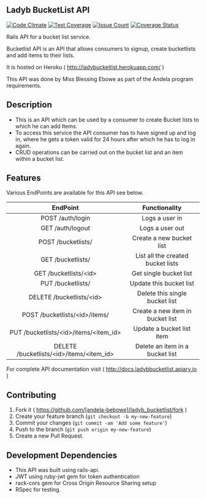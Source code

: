 ## Ladyb BucketList API
[![Code Climate](https://codeclimate.com/github/andela-bebowe/ladyb_bucketlist/badges/gpa.svg)](https://codeclimate.com/github/andela-bebowe/ladyb_bucketlist)
[![Test Coverage](https://codeclimate.com/github/andela-bebowe/ladyb_bucketlist/badges/coverage.svg)](https://codeclimate.com/github/andela-bebowe/ladyb_bucketlist/coverage)
[![Issue Count](https://codeclimate.com/github/andela-bebowe/ladyb_bucketlist/badges/issue_count.svg)](https://codeclimate.com/github/andela-bebowe/ladyb_bucketlist)
[![Coverage Status](https://coveralls.io/repos/andela-bebowe/ladyb_bucketlist/badge.svg?branch=master&service=github)](https://coveralls.io/github/andela-bebowe/ladyb_bucketlist?branch=master)

Rails API for a bucket list service.

Bucketlist API is an API that allows consumers to signup, create bucketlists and add items to their lists.

It is hosted on Heroku ( http://ladybucketlist.herokuapp.com/ )

This API was done by Miss Blessing Ebowe as part of the Andela program requirements.

## Description

* This is an API which can be used by a consumer to create Bucket lists to which he can add Items.
* To access this service the API consumer has to have signed up and log in, where he gets a token valid for 24 hours after which he has to log in again.
* CRUD operations can be carried out on the bucket list and an item within a bucket list.

## Features

Various EndPoints are available for this API see below.

|                       EndPoint                       |           Functionality           |
|:----------------------------------------------------:|:---------------------------------:|
|                   POST /auth/login                   |           Logs a user in          |
|                   GET /auth/logout                   |          Logs a user out          |
|                  POST /bucketlists/                  |      Create a new bucket list     |
|                   GET /bucketlists/                  | List all the created bucket lists |
|              GET /bucketlists/&lt;id&gt;             |       Get single bucket list      |
|                   PUT /bucketlists/                  |      Update this bucket list      |
|            DELETE /bucketlists/&lt;id&gt;            |   Delete this single bucket list  |
|          POST /bucketlists/&lt;id&gt;/items/         |  Create a new item in bucket list |
|   PUT /bucketlists/&lt;id&gt;/items/&lt;item_id&gt;  |     Update a bucket list item     |
| DELETE /bucketlists/&lt;id&gt;/items/&lt;item_id&gt; |  Delete an item in a bucket list  |

For complete API documentation visit ( http://docs.ladybbucketlist.apiary.io )

## Contributing

1. Fork it ( https://github.com/[andela-bebowe]/ladyb_bucketlist/fork )
2. Create your feature branch (`git checkout -b my-new-feature`)
3. Commit your changes (`git commit -am 'Add some feature'`)
4. Push to the branch (`git push origin my-new-feature`)
5. Create a new Pull Request.

## Development Dependencies

  * This API was built using rails-api.
  * JWT using ruby-jwt gem for token authentication
  * rack-cors gem for Cross Origin Resource Sharing setup
  * RSpec for testing.
